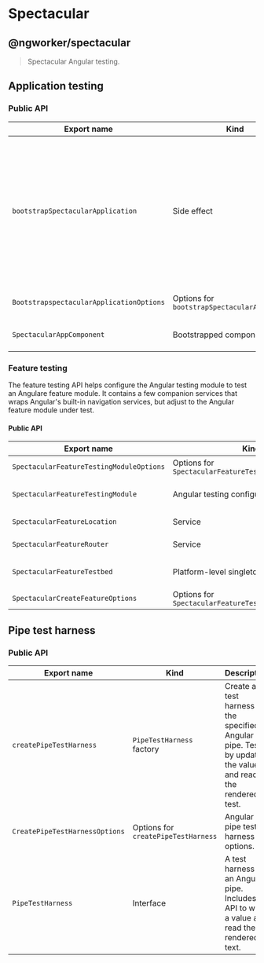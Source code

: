 # Spectacular

## @ngworker/spectacular

> Spectacular Angular testing.

## Application testing

### Public API

| Export name                              | Kind                                          | Description                                                                                                                                                |
| ---------------------------------------- | --------------------------------------------- | ---------------------------------------------------------------------------------------------------------------------------------------------------------- |
| `bootstrapSpectacularApplication`        | Side effect                                   | Bootstrap a test application with the specified metadata. Useful to test configuration Angular modules, bootstrap listeners, and application initializers. |
| `BootstrapspectacularApplicationOptions` | Options for `bootstrapSpectacularApplication` | Spectacular application options.                                                                                                                           |
| `SpectacularAppComponent`                | Bootstrapped component                        | A root component for testing.                                                                                                                              |

### Feature testing

The feature testing API helps configure the Angular testing module to test an
Angulare feature module. It contains a few companion services that wraps
Angular's built-in navigation services, but adjust to the Angular feature
module under test.

#### Public API

| Export name                              | Kind                                                  | Description                                                                                                                    |
| ---------------------------------------- | ----------------------------------------------------- | ------------------------------------------------------------------------------------------------------------------------------ |
| `SpectacularFeatureTestingModuleOptions` | Options for `SpectacularFeatureTestingModule`         | Feature testing options for `SpectacularFeatureTestingModule.withFeature`.                                                     |
| `SpectacularFeatureTestingModule`        | Angular testing configuration module                  | Configures the `RouterTestingModule` and provides Spectactular services for testing feature modules.                           |
| `SpectacularFeatureLocation`             | Service                                               | A subset of Angular's `Location` API adjusted to the Angular feature module under test.                                        |
| `SpectacularFeatureRouter`               | Service                                               | A subset og Angular's `Router` API adjusted to the Angular feature module under test.                                          |
| `SpectacularFeatureTestbed`              | Platform-level singleton service                      | Configures `SpectacularFeatureTestingModule`, bootstraps `SpectacularAppComponent` and navigates to the default feature route. |
| `SpectacularCreateFeatureOptions`        | Options for `SpectacularFeatureTestbed.createFeature` | Testbed feature testing options.                                                                                               |

## Pipe test harness

### Public API

| Export name                    | Kind                                | Description                                                                                                        |
| ------------------------------ | ----------------------------------- | ------------------------------------------------------------------------------------------------------------------ |
| `createPipeTestHarness`        | `PipeTestHarness` factory           | Create a test harness for the specified Angular pipe. Test it by updating the value and reading the rendered test. |
| `CreatePipeTestHarnessOptions` | Options for `createPipeTestHarness` | Angular pipe test harness options.                                                                                 |
| `PipeTestHarness`              | Interface                           | A test harness for an Angular pipe. Includes an API to write a value and read the rendered text.                   |
